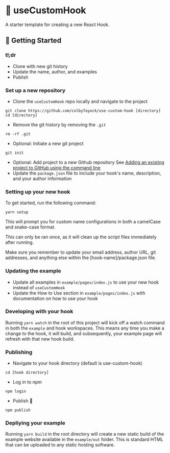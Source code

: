# 🧰 useCustomHook

A starter template for creating a new React Hook.

## 🚀 Getting Started

### tl;dr
* Clone with new git history
* Update the name, author, and examples
* Publish

### Set up a new repository
* Clone the `useCustomHook` repo locally and navigate to the project
```
git clone https://github.com/colbyfayock/use-custom-hook [directory]
cd [directory]
```
* Remove the git history by removing the `.git`
```
rm -rf .git
```
* Optional: Initiate a new git project
```
git init
```
* Optional: Add project to a new Github repository
See [Adding an existing project to GitHub using the command line](https://help.github.com/en/github/importing-your-projects-to-github/adding-an-existing-project-to-github-using-the-command-line)
* Update the `package.json` file to include your hook's name, description, and your author information

### Setting up your new hook
To get started, run the following command:
```
yarn setup
```

This will prompt you for custom name configurations in both a camelCase and snake-case format.

This can only be ran once, as it will clean up the script files immediately after running.

Make sure you remember to update your email address, author URL, git addresses, and anything else within the [hook-name]/package.json file.

### Updating the example
* Update all examples in `example/pages/index.js` to use your new hook instead of `useCustomHook`
* Update the How to Use section in `example/pages/index.js` with documentation on how to use your hook

### Developing with your hook
Running `yarn watch` in the root of this project will kick off a watch command in both the `example` and hook workspaces. This means any time you make a change to the hook, it will build, and subsequently, your example page will refresh with that new hook build.

### Publishing
* Navigate to your hook directory (default is use-custom-hook)
```
cd [hook directory]
```
* Log in to npm
```
npm login
```
* Publish 🎉
```
npm publish
```

### Depliying your example
Running `yarn build` in the root directory will create a new static build of the example website available in the `example/out` folder. This is standard HTML that can be uploaded to any static hosting software.